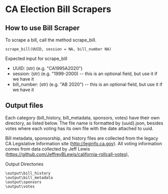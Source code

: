 # CA Election Bill Scrapers

## How to use Bill Scraper

To scrape a bill, call the method scrape_bill.

```
scrape_bill(UUID, session = NA, bill_number NA)
```

Expected input for scrape_bill

- UUID: (str) (e.g. "CA1995A2020")
- session: (str) (e.g. "1999-2000) -- this is an optional field, but use it if we have it
- bill_number: (str) (e.g. "AB 2020") -- this is an optional field, but use it if we have it

## Output files

Each category (bill_history, bill_metadata, sponsors, votes) have their own directory, as listed below. The file name is formatted by {uuid}.json, besides votes where each voting has its own file with the date attached to uuid.

Bill metadata, sponsorship, and history files are collected from the legacy CA Legislative Information site (http://leginfo.ca.gov). All voting information comes from data collected by Jeff Lewis (https://github.com/JeffreyBLewis/california-rollcall-votes),

Output Directories

```
\output\bill_history
\output\bill_metadata
\output\sponsors
\output\votes
```
